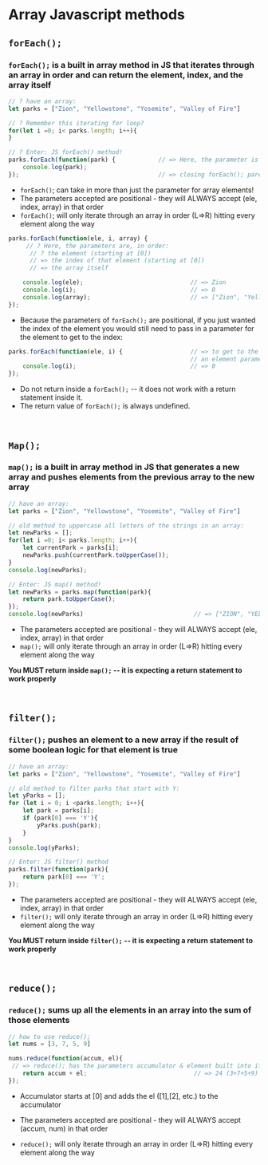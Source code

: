 # Array Javascript methods
## ```forEach();```
### ```forEach();``` is a built in array method in JS that iterates through an array in order and can return the element, index, and the array itself

```js
// ? have an array:
let parks = ["Zion", "Yellowstone", "Yosemite", "Valley of Fire"]

// ? Remember this iterating for loop?
for(let i =0; i< parks.length; i++){
}

// ? Enter: JS forEach() method!
parks.forEach(function(park) {            // => Here, the parameter is the element of the array starting at [0]
    console.log(park);
});                                       // => closing forEach(); parenthesis goes OUTSIDE curly brace
```

- ```forEach()```; can take in more than just the parameter for array elements!
- The parameters accepted are positional - they will ALWAYS accept (ele, index, array) in that order
- ```forEach()```; will only iterate through an array in order (L=>R) hitting every element along the way

```js
parks.forEach(function(ele, i, array) {
     // ? Here, the parameters are, in order:
      // ? the element (starting at [0])
      // => the index of that element (starting at [0])
      // => the array itself

    console.log(ele);                              // => Zion
    console.log(i);                                // => 0
    console.log(array);                            // => ["Zion", "Yellowstone", "Yosemite", "Valley of Fire"]
});
```

- Because the parameters of ```forEach();``` are positional, if you just wanted the index of the element you would still need to pass in a parameter for the element to get to the index:

```js
parks.forEach(function(ele, i) {                   // => to get to the i parameter you have to pass in
                                                   // an element parameter first
    console.log(i);                                // => 0
});
```

- Do not return inside a ```forEach();``` -- it does not work with a return statement inside it.
- The return value of ```forEach();``` is always undefined.

<br>

## ```Map();```
### ```map();``` is a built in array method in JS that generates a new array and pushes elements from the previous array to the new array
```js
// have an array:
let parks = ["Zion", "Yellowstone", "Yosemite", "Valley of Fire"]

// old method to uppercase all letters of the strings in an array:
let newParks = [];
for(let i =0; i< parks.length; i++){
    let currentPark = parks[i];
    newParks.push(currentPark.toUpperCase());
}
console.log(newParks);

// Enter: JS map() method!
let newParks = parks.map(function(park){
    return park.toUpperCase();
});
console.log(newParks)                               // => ["ZION", "YELLOWSTONE", "YOSEMITE", "VALLEY OF FIRE"]
```
- The parameters accepted are positional - they will ALWAYS accept (ele, index, array) in that order
- ```map();``` will only iterate through an array in order (L=>R) hitting every element along the way

**You MUST return inside ```map();``` -- it is expecting a return statement to work properly**

<br>

## ```filter();```
### ```filter();``` pushes an element to a new array if the result of some boolean logic for that element is true
```js
// have an array:
let parks = ["Zion", "Yellowstone", "Yosemite", "Valley of Fire"]

// old method to filter parks that start with Y:
let yParks = [];
for (let i = 0; i <parks.length; i++){
    let park = parks[i];
    if (park[0] === 'Y'){
        yParks.push(park);
    }
}
console.log(yParks);

// Enter: JS filter() method
parks.filter(function(park){
    return park[0] === 'Y';
});
```

- The parameters accepted are positional - they will ALWAYS accept (ele, index, array) in that order
- ```filter();``` will only iterate through an array in order (L=>R) hitting every element along the way

**You MUST return inside ```filter();``` -- it is expecting a return statement to work properly**

<br>

## ```reduce();```
### ```reduce();``` sums up all the elements in an array into the sum of those elements
```js
// how to use reduce();
let nums = [3, 7, 5, 9]

nums.reduce(function(accum, el){
 // => reduce(); has the parameters accumulator & element built into its function
    return accum + el;                              // => 24 (3+7+5+9)
});
```

- Accumulator starts at [0] and adds the el ([1],[2], etc.) to the accumulator

- The parameters accepted are positional - they will ALWAYS accept (accum, num) in that order
- ```reduce();``` will only iterate through an array in order (L=>R) hitting every element along the way
